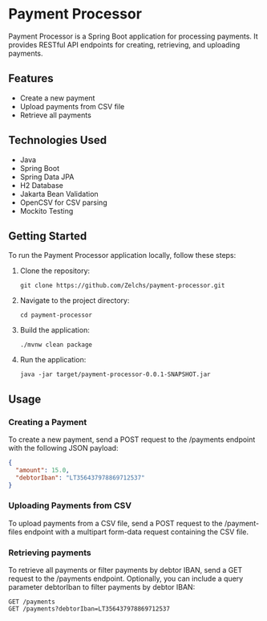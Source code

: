 # Payment Processor

Payment Processor is a Spring Boot application for processing payments. It provides RESTful API endpoints for creating,
retrieving, and uploading payments.

## Features

- Create a new payment
- Upload payments from CSV file
- Retrieve all payments

## Technologies Used

- Java
- Spring Boot
- Spring Data JPA
- H2 Database
- Jakarta Bean Validation
- OpenCSV for CSV parsing
- Mockito Testing

## Getting Started

To run the Payment Processor application locally, follow these steps:

1. Clone the repository:

   ```shell
   git clone https://github.com/Zelchs/payment-processor.git
   ```
2. Navigate to the project directory:

   ```shell
   cd payment-processor
   ```

3. Build the application:

   ```shell
   ./mvnw clean package
   ```

4. Run the application:

   ```shell
   java -jar target/payment-processor-0.0.1-SNAPSHOT.jar
   ```

## Usage

### Creating a Payment

To create a new payment, send a POST request to the /payments endpoint with the following JSON payload:

```json
{
  "amount": 15.0,
  "debtorIban": "LT356437978869712537"
}
```

### Uploading Payments from CSV

To upload payments from a CSV file, send a POST request to the /payment-files endpoint with a multipart form-data
request containing the CSV file.

### Retrieving payments

To retrieve all payments or filter payments by debtor IBAN, send a GET request to the /payments endpoint. Optionally,
you can include a query parameter debtorIban to filter payments by debtor IBAN:

```shell
GET /payments
GET /payments?debtorIban=LT356437978869712537
```
